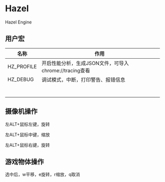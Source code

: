 # Hazel
Hazel Engine



## 用户宏

| 名称       | 作用                                                   |
| ---------- | ------------------------------------------------------ |
| HZ_PROFILE | 开启性能分析，生成JSON文件，可导入chrome://tracing查看 |
| HZ_DEBUG   | 调试模式，中断，打印警告、报错信息                     |
|            |                                                        |
|            |                                                        |
|            |                                                        |
|            |                                                        |
|            |                                                        |
|            |                                                        |
|            |                                                        |

## 摄像机操作

左ALT+鼠标左键，旋转

左ALT+鼠标中键，缩放

左ALT+鼠标右键，旋转



## 游戏物体操作

选中后，w平移，e旋转，r缩放，q取消
